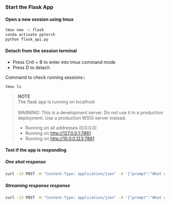 ### Start the Flask App

#### Open a new session using tmux

```sh
tmux new -s flask
conda activate pytorch
python flask_api.py

```

#### Detach from the session terminal

- Press Cntl + B to enter into tmux command mode
- Press D to detach

Command to check running sessions::

```sh
tmux ls
```

> **NOTE**\
> The flask app is running on localhost\
>\
> WARNING: This is a development server. Do not use it in a production deployment. Use a production WSGI server instead.
> * Running on all addresses (0.0.0.0)
> * Running on http://127.0.0.1:7861
> * Running on http://10.0.0.123:7861

#### Test if the app is responding

##### One shot response

```sh
curl -iX POST -H "Content-Type: application/json" -d '{"prompt":"What was the capital of India before 1911?", "parameters": {"max_new_tokens": 100}}' "10.0.0.123:7861/generate"

```

##### Streaming response response

```sh
curl -iX POST -H "Content-Type: application/json" -d '{"prompt":"What was the capital of India before 1911?", "parameters": {"max_new_tokens": 100}}' "10.0.0.123:7861/generate/stream"
```

